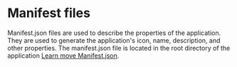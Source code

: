 <!-- Write a short note about manifest files -->

# Manifest files

Manifest.json files are used to describe the properties of the application. They are used to generate the application's icon, name, description, and other properties. The manifest.json file is located in the root directory of the application [Learn move Manifest.json](https://web.dev/add-manifest/).